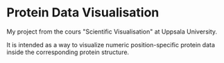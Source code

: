 Protein Data Visualisation
======

My project from the cours "Scientific Visualisation" at Uppsala University.

It is intended as a way to visualize numeric position-specific protein data inside the corresponding protein structure.
